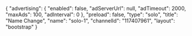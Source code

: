 {
    "advertising": {
        "enabled": false,
        "adServerUrl": null,
        "adTimeout": 2000,
        "maxAds": 100,
        "adInterval": 0
    },
    "preload": false,
    "type": "solo",
    "title": "Name Change",
    "name": "solo-1",
    "channelId": "117407961",
    "layout": "bootstrap"
}